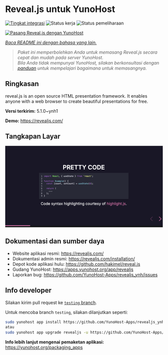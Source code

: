 <!--
N.B.: README ini dibuat secara otomatis oleh <https://github.com/YunoHost/apps/tree/master/tools/readme_generator>
Ini TIDAK boleh diedit dengan tangan.
-->

# Reveal.js untuk YunoHost

[![Tingkat integrasi](https://apps.yunohost.org/badge/integration/revealjs)](https://ci-apps.yunohost.org/ci/apps/revealjs/)
![Status kerja](https://apps.yunohost.org/badge/state/revealjs)
![Status pemeliharaan](https://apps.yunohost.org/badge/maintained/revealjs)

[![Pasang Reveal.js dengan YunoHost](https://install-app.yunohost.org/install-with-yunohost.svg)](https://install-app.yunohost.org/?app=revealjs)

*[Baca README ini dengan bahasa yang lain.](./ALL_README.md)*

> *Paket ini memperbolehkan Anda untuk memasang Reveal.js secara cepat dan mudah pada server YunoHost.*  
> *Bila Anda tidak mempunyai YunoHost, silakan berkonsultasi dengan [panduan](https://yunohost.org/install) untuk mempelajari bagaimana untuk memasangnya.*

## Ringkasan

reveal.js is an open source HTML presentation framework. It enables anyone with a web browser to create beautiful presentations for free.


**Versi terkirim:** 5.1.0~ynh1

**Demo:** <https://revealjs.com/>

## Tangkapan Layar

![Tangkapan Layar pada Reveal.js](./doc/screenshots/screenshot.png)

## Dokumentasi dan sumber daya

- Website aplikasi resmi: <https://revealjs.com/>
- Dokumentasi admin resmi: <https://revealjs.com/installation/>
- Depot kode aplikasi hulu: <https://github.com/hakimel/reveal.js>
- Gudang YunoHost: <https://apps.yunohost.org/app/revealjs>
- Laporkan bug: <https://github.com/YunoHost-Apps/revealjs_ynh/issues>

## Info developer

Silakan kirim pull request ke [`testing` branch](https://github.com/YunoHost-Apps/revealjs_ynh/tree/testing).

Untuk mencoba branch `testing`, silakan dilanjutkan seperti:

```bash
sudo yunohost app install https://github.com/YunoHost-Apps/revealjs_ynh/tree/testing --debug
atau
sudo yunohost app upgrade revealjs -u https://github.com/YunoHost-Apps/revealjs_ynh/tree/testing --debug
```

**Info lebih lanjut mengenai pemaketan aplikasi:** <https://yunohost.org/packaging_apps>
